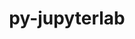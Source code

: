 ---
title: "py-jupyterlab"
layout: cache
categories: [package, develop]
meta: {"compilers": ["none"], "num_specs": 134, "num_specs_by_stack": {"data-vis-sdk": 24, "e4s": 88, "e4s-neoverse-v2": 22, "root": 134}, "oss": ["ubuntu20.04", "ubuntu22.04"], "platforms": ["linux"], "stacks": ["data-vis-sdk", "e4s", "e4s-neoverse-v2", "root"], "targets": ["neoverse_v2", "x86_64_v3"], "versions": ["3.4.8", "4.0.1"]}
spec_details: [{"compiler": "none", "hash": "2goplaw7sd36jaachmgv3o7b2xgqoaje", "os": "ubuntu22.04", "platform": "linux", "size": "-", "stacks": ["e4s", "root"], "target": "x86_64_v3", "variants": ["build_system=python_pip"], "versions": ["3.4.8"]}, {"compiler": "none", "hash": "2kbqwzcjhqwpm6jomlfag5lioiymlxkk", "os": "ubuntu22.04", "platform": "linux", "size": "-", "stacks": ["e4s", "root"], "target": "x86_64_v3", "variants": ["build_system=python_pip"], "versions": ["3.4.8"]}, {"compiler": "none", "hash": "2kjjnq6qshir4gwnmomftz7wgbqqzfcf", "os": "ubuntu22.04", "platform": "linux", "size": "-", "stacks": ["e4s", "root"], "target": "x86_64_v3", "variants": ["build_system=python_pip"], "versions": ["3.4.8"]}, {"compiler": "none", "hash": "2mgjmvmcjkgqftlio6f7am5o7rbtsado", "os": "ubuntu22.04", "platform": "linux", "size": "-", "stacks": ["e4s", "root"], "target": "x86_64_v3", "variants": ["build_system=python_pip"], "versions": ["3.4.8"]}, {"compiler": "none", "hash": "37a7vqipsmrw5s5tg3ay7gdmj47ny4zt", "os": "ubuntu22.04", "platform": "linux", "size": "-", "stacks": ["e4s-neoverse-v2", "root"], "target": "neoverse_v2", "variants": ["build_system=python_pip"], "versions": ["4.0.1"]}, {"compiler": "none", "hash": "3p43uafasavzd5hbgyxr6yrqbeibmzwm", "os": "ubuntu22.04", "platform": "linux", "size": "-", "stacks": ["e4s", "root"], "target": "x86_64_v3", "variants": ["build_system=python_pip"], "versions": ["4.0.1"]}, {"compiler": "none", "hash": "3qb2dzksitxyhrptg3perlocdvmro7zl", "os": "ubuntu22.04", "platform": "linux", "size": "-", "stacks": ["e4s", "root"], "target": "x86_64_v3", "variants": ["build_system=python_pip"], "versions": ["4.0.1"]}, {"compiler": "none", "hash": "3tcw6pbeh2njfuyd4alsalorh7eoc6xp", "os": "ubuntu22.04", "platform": "linux", "size": "-", "stacks": ["e4s", "root"], "target": "x86_64_v3", "variants": ["build_system=python_pip"], "versions": ["4.0.1"]}, {"compiler": "none", "hash": "3v4trrla5vkyobfelibzihy5xtvhjsdx", "os": "ubuntu22.04", "platform": "linux", "size": "-", "stacks": ["e4s", "root"], "target": "x86_64_v3", "variants": ["build_system=python_pip"], "versions": ["4.0.1"]}, {"compiler": "none", "hash": "4jnd73zh7cdykxna4s3j3erbowfvix3c", "os": "ubuntu22.04", "platform": "linux", "size": "-", "stacks": ["e4s", "root"], "target": "x86_64_v3", "variants": ["build_system=python_pip"], "versions": ["3.4.8"]}, {"compiler": "none", "hash": "4ua6syiucqdl4zh56o3hpfplhxu4qoig", "os": "ubuntu22.04", "platform": "linux", "size": "-", "stacks": ["e4s", "root"], "target": "x86_64_v3", "variants": ["build_system=python_pip"], "versions": ["3.4.8"]}, {"compiler": "none", "hash": "4w2hebbklw5lxjvwjksdk3m2c5cyob7e", "os": "ubuntu22.04", "platform": "linux", "size": "-", "stacks": ["e4s", "root"], "target": "x86_64_v3", "variants": ["build_system=python_pip"], "versions": ["3.4.8"]}, {"compiler": "none", "hash": "4xoeobghuesyqis3nqo2n43fwdxc6qed", "os": "ubuntu22.04", "platform": "linux", "size": "-", "stacks": ["e4s", "root"], "target": "x86_64_v3", "variants": ["build_system=python_pip"], "versions": ["3.4.8"]}, {"compiler": "none", "hash": "52ksn76w5qd4xi3y4fobmj2xrongankn", "os": "ubuntu22.04", "platform": "linux", "size": "-", "stacks": ["e4s-neoverse-v2", "root"], "target": "neoverse_v2", "variants": ["build_system=python_pip"], "versions": ["4.0.1"]}, {"compiler": "none", "hash": "5lx426i2mzuvcgiy3grvrf642tuj5h7k", "os": "ubuntu20.04", "platform": "linux", "size": "-", "stacks": ["data-vis-sdk", "root"], "target": "x86_64_v3", "variants": ["build_system=python_pip"], "versions": ["4.0.1"]}, {"compiler": "none", "hash": "5uhq2pupwvmmt5ft53yqzwn6jgmuphcs", "os": "ubuntu22.04", "platform": "linux", "size": "-", "stacks": ["e4s", "root"], "target": "x86_64_v3", "variants": ["build_system=python_pip"], "versions": ["4.0.1"]}, {"compiler": "none", "hash": "65jprpumh73bey5zeqcnr7fg7iet6w7t", "os": "ubuntu22.04", "platform": "linux", "size": "-", "stacks": ["e4s", "root"], "target": "x86_64_v3", "variants": ["build_system=python_pip"], "versions": ["4.0.1"]}, {"compiler": "none", "hash": "65svts2bulabr4ggz5k6z5avbcxym7ga", "os": "ubuntu22.04", "platform": "linux", "size": "-", "stacks": ["e4s-neoverse-v2", "root"], "target": "neoverse_v2", "variants": ["build_system=python_pip"], "versions": ["4.0.1"]}, {"compiler": "none", "hash": "6baunhbmdx7cp2nrs2ido5i4lkmmjmx7", "os": "ubuntu22.04", "platform": "linux", "size": "-", "stacks": ["e4s", "root"], "target": "x86_64_v3", "variants": ["build_system=python_pip"], "versions": ["4.0.1"]}, {"compiler": "none", "hash": "6rpcvl7bv46lcrdavsyhqppsfxgrphnd", "os": "ubuntu22.04", "platform": "linux", "size": "-", "stacks": ["e4s", "root"], "target": "x86_64_v3", "variants": ["build_system=python_pip"], "versions": ["4.0.1"]}, {"compiler": "none", "hash": "6ul7lp4uiopppxw4rv2ck56dv5kaujph", "os": "ubuntu22.04", "platform": "linux", "size": "-", "stacks": ["e4s-neoverse-v2", "root"], "target": "neoverse_v2", "variants": ["build_system=python_pip"], "versions": ["4.0.1"]}, {"compiler": "none", "hash": "6wrfg3zttgasgegqlri5efe4h4e5jakt", "os": "ubuntu22.04", "platform": "linux", "size": "-", "stacks": ["e4s", "root"], "target": "x86_64_v3", "variants": ["build_system=python_pip"], "versions": ["4.0.1"]}, {"compiler": "none", "hash": "75zo3h5cm4gvjzucbcoucobgh4vezxwv", "os": "ubuntu22.04", "platform": "linux", "size": "-", "stacks": ["e4s-neoverse-v2", "root"], "target": "neoverse_v2", "variants": ["build_system=python_pip"], "versions": ["4.0.1"]}, {"compiler": "none", "hash": "77ptpqxlaqi7p33qgptjlggsk3h2nwuc", "os": "ubuntu22.04", "platform": "linux", "size": "-", "stacks": ["e4s", "root"], "target": "x86_64_v3", "variants": ["build_system=python_pip"], "versions": ["3.4.8"]}, {"compiler": "none", "hash": "7bgbbjvnninhiqrcvvrwpzn7bdfkfpxf", "os": "ubuntu20.04", "platform": "linux", "size": "-", "stacks": ["data-vis-sdk", "root"], "target": "x86_64_v3", "variants": ["build_system=python_pip"], "versions": ["4.0.1"]}, {"compiler": "none", "hash": "7wbbyk6jet6pfifjlikm6s3gtjvzlohi", "os": "ubuntu22.04", "platform": "linux", "size": "-", "stacks": ["e4s", "root"], "target": "x86_64_v3", "variants": ["build_system=python_pip"], "versions": ["3.4.8"]}, {"compiler": "none", "hash": "7xpgcyee5l63gcczcctinmvafzezrzr5", "os": "ubuntu22.04", "platform": "linux", "size": "-", "stacks": ["e4s", "root"], "target": "x86_64_v3", "variants": ["build_system=python_pip"], "versions": ["4.0.1"]}, {"compiler": "none", "hash": "7xsb7ts4ut2323xv6pncpwv4reavccpc", "os": "ubuntu22.04", "platform": "linux", "size": "-", "stacks": ["e4s", "root"], "target": "x86_64_v3", "variants": ["build_system=python_pip"], "versions": ["3.4.8"]}, {"compiler": "none", "hash": "a36fxulpreixpkz5a2zdssbgshwttubm", "os": "ubuntu20.04", "platform": "linux", "size": "-", "stacks": ["data-vis-sdk", "root"], "target": "x86_64_v3", "variants": ["build_system=python_pip"], "versions": ["4.0.1"]}, {"compiler": "none", "hash": "appxb3mbhw3md3fgbbe3ufjpw62jm7e2", "os": "ubuntu20.04", "platform": "linux", "size": "-", "stacks": ["data-vis-sdk", "root"], "target": "x86_64_v3", "variants": ["build_system=python_pip"], "versions": ["4.0.1"]}, {"compiler": "none", "hash": "azcxvmirzk3aih4kfeoz3phbqehnvqhs", "os": "ubuntu22.04", "platform": "linux", "size": "-", "stacks": ["e4s", "root"], "target": "x86_64_v3", "variants": ["build_system=python_pip"], "versions": ["3.4.8"]}, {"compiler": "none", "hash": "bq2vi6xixv7zxi6pcybtmmfgpg56jnxw", "os": "ubuntu22.04", "platform": "linux", "size": "-", "stacks": ["e4s", "root"], "target": "x86_64_v3", "variants": ["build_system=python_pip"], "versions": ["3.4.8"]}, {"compiler": "none", "hash": "burpu3vsvyd7loimb64pveeswvmy7wfo", "os": "ubuntu22.04", "platform": "linux", "size": "-", "stacks": ["e4s", "root"], "target": "x86_64_v3", "variants": ["build_system=python_pip"], "versions": ["3.4.8"]}, {"compiler": "none", "hash": "bvohkvskjwrodlsmo7f6anhwcc7q637u", "os": "ubuntu22.04", "platform": "linux", "size": "-", "stacks": ["e4s", "root"], "target": "x86_64_v3", "variants": ["build_system=python_pip"], "versions": ["3.4.8"]}, {"compiler": "none", "hash": "bvvbvb4hom553v5r5no2pud7axtu6n3k", "os": "ubuntu22.04", "platform": "linux", "size": "-", "stacks": ["e4s", "root"], "target": "x86_64_v3", "variants": ["build_system=python_pip"], "versions": ["4.0.1"]}, {"compiler": "none", "hash": "bx2i2677xoof54wxcwrvck7wth6vdhig", "os": "ubuntu22.04", "platform": "linux", "size": "-", "stacks": ["e4s-neoverse-v2", "root"], "target": "neoverse_v2", "variants": ["build_system=python_pip"], "versions": ["4.0.1"]}, {"compiler": "none", "hash": "cai4t7rwsvjnra3yfyoe6n3r6yhqqhlk", "os": "ubuntu20.04", "platform": "linux", "size": "-", "stacks": ["data-vis-sdk", "root"], "target": "x86_64_v3", "variants": ["build_system=python_pip"], "versions": ["4.0.1"]}, {"compiler": "none", "hash": "czljhtvl5aqwacjd77xgtbwofw5aes6l", "os": "ubuntu22.04", "platform": "linux", "size": "-", "stacks": ["e4s", "root"], "target": "x86_64_v3", "variants": ["build_system=python_pip"], "versions": ["3.4.8"]}, {"compiler": "none", "hash": "dismcowjt66khcl3kdfbijgmgg3fkuqk", "os": "ubuntu22.04", "platform": "linux", "size": "-", "stacks": ["e4s", "root"], "target": "x86_64_v3", "variants": ["build_system=python_pip"], "versions": ["3.4.8"]}, {"compiler": "none", "hash": "djcw7aw4tsyv3q3vpiiwjvufdmuknb76", "os": "ubuntu22.04", "platform": "linux", "size": "-", "stacks": ["e4s", "root"], "target": "x86_64_v3", "variants": ["build_system=python_pip"], "versions": ["4.0.1"]}, {"compiler": "none", "hash": "dl5tre3mvxhj52zah54bjplfgd2ajwpg", "os": "ubuntu22.04", "platform": "linux", "size": "-", "stacks": ["e4s", "root"], "target": "x86_64_v3", "variants": ["build_system=python_pip"], "versions": ["3.4.8"]}, {"compiler": "none", "hash": "drl2gsclywen35unnea75dhd7lkpxo7s", "os": "ubuntu22.04", "platform": "linux", "size": "-", "stacks": ["e4s-neoverse-v2", "root"], "target": "neoverse_v2", "variants": ["build_system=python_pip"], "versions": ["4.0.1"]}, {"compiler": "none", "hash": "dztb4ib6ttvywmoyhk3m2mvsmreirkfo", "os": "ubuntu22.04", "platform": "linux", "size": "-", "stacks": ["e4s", "root"], "target": "x86_64_v3", "variants": ["build_system=python_pip"], "versions": ["3.4.8"]}, {"compiler": "none", "hash": "edlrfb3pazwst23m7ytbseur2s3pmatm", "os": "ubuntu22.04", "platform": "linux", "size": "-", "stacks": ["e4s-neoverse-v2", "root"], "target": "neoverse_v2", "variants": ["build_system=python_pip"], "versions": ["4.0.1"]}, {"compiler": "none", "hash": "f2dm2fht7eozk4jy7aizra6xpsu327hi", "os": "ubuntu22.04", "platform": "linux", "size": "-", "stacks": ["e4s", "root"], "target": "x86_64_v3", "variants": ["build_system=python_pip"], "versions": ["4.0.1"]}, {"compiler": "none", "hash": "f423oszlpmf4saz2m3pqfejuvfyshpdw", "os": "ubuntu20.04", "platform": "linux", "size": "-", "stacks": ["data-vis-sdk", "root"], "target": "x86_64_v3", "variants": ["build_system=python_pip"], "versions": ["4.0.1"]}, {"compiler": "none", "hash": "fjhex4j6oaxmg7vnkddguamq57obvcy7", "os": "ubuntu22.04", "platform": "linux", "size": "-", "stacks": ["e4s", "root"], "target": "x86_64_v3", "variants": ["build_system=python_pip"], "versions": ["4.0.1"]}, {"compiler": "none", "hash": "g2ehnnc53clqlwe33byklriaf6i7d7ud", "os": "ubuntu22.04", "platform": "linux", "size": "-", "stacks": ["e4s", "root"], "target": "x86_64_v3", "variants": ["build_system=python_pip"], "versions": ["4.0.1"]}, {"compiler": "none", "hash": "g3qe67l4llzpgyugixkjqnzuv4dr7c5n", "os": "ubuntu22.04", "platform": "linux", "size": "-", "stacks": ["e4s", "root"], "target": "x86_64_v3", "variants": ["build_system=python_pip"], "versions": ["3.4.8"]}, {"compiler": "none", "hash": "gfxt4kavy3wxmibwr3mgrosmddg7faoi", "os": "ubuntu22.04", "platform": "linux", "size": "-", "stacks": ["e4s", "root"], "target": "x86_64_v3", "variants": ["build_system=python_pip"], "versions": ["3.4.8"]}, {"compiler": "none", "hash": "gjvcq2lhuuhcxgyvdfzab4gnhiw2lnif", "os": "ubuntu20.04", "platform": "linux", "size": "-", "stacks": ["data-vis-sdk", "root"], "target": "x86_64_v3", "variants": ["build_system=python_pip"], "versions": ["4.0.1"]}, {"compiler": "none", "hash": "gkkmuufrpijlddivckutzgqqebue4g2p", "os": "ubuntu22.04", "platform": "linux", "size": "-", "stacks": ["e4s", "root"], "target": "x86_64_v3", "variants": ["build_system=python_pip"], "versions": ["4.0.1"]}, {"compiler": "none", "hash": "gndof6b3ritn65twrvxxbxzgt4swu5x4", "os": "ubuntu22.04", "platform": "linux", "size": "-", "stacks": ["e4s-neoverse-v2", "root"], "target": "neoverse_v2", "variants": ["build_system=python_pip"], "versions": ["4.0.1"]}, {"compiler": "none", "hash": "h22yfbo6vcijrlfhhpgaebatodz4b4d5", "os": "ubuntu22.04", "platform": "linux", "size": "-", "stacks": ["e4s", "root"], "target": "x86_64_v3", "variants": ["build_system=python_pip"], "versions": ["3.4.8"]}, {"compiler": "none", "hash": "h7ijfgppax2vs5xr4zb27wcssqt6a2yn", "os": "ubuntu22.04", "platform": "linux", "size": "-", "stacks": ["e4s", "root"], "target": "x86_64_v3", "variants": ["build_system=python_pip"], "versions": ["3.4.8"]}, {"compiler": "none", "hash": "h7tclaehpmqa5ywq4fa7wwsevpzkmxwr", "os": "ubuntu22.04", "platform": "linux", "size": "-", "stacks": ["e4s", "root"], "target": "x86_64_v3", "variants": ["build_system=python_pip"], "versions": ["3.4.8"]}, {"compiler": "none", "hash": "haap5bbwfzwkqqs5tsz26zwqraufqkpe", "os": "ubuntu22.04", "platform": "linux", "size": "-", "stacks": ["e4s-neoverse-v2", "root"], "target": "neoverse_v2", "variants": ["build_system=python_pip"], "versions": ["4.0.1"]}, {"compiler": "none", "hash": "hvr54ph3f4tvsewaupyicluepsfqj6mf", "os": "ubuntu22.04", "platform": "linux", "size": "-", "stacks": ["e4s", "root"], "target": "x86_64_v3", "variants": ["build_system=python_pip"], "versions": ["3.4.8"]}, {"compiler": "none", "hash": "j6ohov6b6yekejnhy5gvbt4qxr2hkj5c", "os": "ubuntu20.04", "platform": "linux", "size": "-", "stacks": ["data-vis-sdk", "root"], "target": "x86_64_v3", "variants": ["build_system=python_pip"], "versions": ["4.0.1"]}, {"compiler": "none", "hash": "j6ufn5qpqopilmkp75viq7vxhtwtym4d", "os": "ubuntu22.04", "platform": "linux", "size": "-", "stacks": ["e4s", "root"], "target": "x86_64_v3", "variants": ["build_system=python_pip"], "versions": ["4.0.1"]}, {"compiler": "none", "hash": "jouxewgjaejdcijopcc433fmnmw234wh", "os": "ubuntu20.04", "platform": "linux", "size": "-", "stacks": ["data-vis-sdk", "root"], "target": "x86_64_v3", "variants": ["build_system=python_pip"], "versions": ["4.0.1"]}, {"compiler": "none", "hash": "jst2mnm6iokgy227a742i76vqjlwsaq7", "os": "ubuntu22.04", "platform": "linux", "size": "-", "stacks": ["e4s", "root"], "target": "x86_64_v3", "variants": ["build_system=python_pip"], "versions": ["3.4.8"]}, {"compiler": "none", "hash": "jvel2bzn5rv3ellc5anx4vy5aaxrjrjm", "os": "ubuntu22.04", "platform": "linux", "size": "-", "stacks": ["e4s", "root"], "target": "x86_64_v3", "variants": ["build_system=python_pip"], "versions": ["4.0.1"]}, {"compiler": "none", "hash": "jvenqlr2ceqdjjtn2vp2oet5c5i5ernx", "os": "ubuntu22.04", "platform": "linux", "size": "-", "stacks": ["e4s", "root"], "target": "x86_64_v3", "variants": ["build_system=python_pip"], "versions": ["4.0.1"]}, {"compiler": "none", "hash": "k54f2i3cbkjw3iio6osd6b3q7e4slbah", "os": "ubuntu22.04", "platform": "linux", "size": "-", "stacks": ["e4s", "root"], "target": "x86_64_v3", "variants": ["build_system=python_pip"], "versions": ["4.0.1"]}, {"compiler": "none", "hash": "klucj3w6eofxyg7hhlugjhhd32aj522k", "os": "ubuntu22.04", "platform": "linux", "size": "-", "stacks": ["e4s", "root"], "target": "x86_64_v3", "variants": ["build_system=python_pip"], "versions": ["3.4.8"]}, {"compiler": "none", "hash": "km65fho2f6xwajdnji7d3fmchxisezrp", "os": "ubuntu22.04", "platform": "linux", "size": "-", "stacks": ["e4s", "root"], "target": "x86_64_v3", "variants": ["build_system=python_pip"], "versions": ["4.0.1"]}, {"compiler": "none", "hash": "kp52rtj3hl7yms6qf7n6p2eezslqslz6", "os": "ubuntu20.04", "platform": "linux", "size": "-", "stacks": ["data-vis-sdk", "root"], "target": "x86_64_v3", "variants": ["build_system=python_pip"], "versions": ["4.0.1"]}, {"compiler": "none", "hash": "kqzenqnl6tfp2uufrgb2bcw4xw7lh4dr", "os": "ubuntu22.04", "platform": "linux", "size": "-", "stacks": ["e4s", "root"], "target": "x86_64_v3", "variants": ["build_system=python_pip"], "versions": ["4.0.1"]}, {"compiler": "none", "hash": "kumf7l2ifiqkfmzmsarpvbroob6fys7i", "os": "ubuntu22.04", "platform": "linux", "size": "-", "stacks": ["e4s", "root"], "target": "x86_64_v3", "variants": ["build_system=python_pip"], "versions": ["3.4.8"]}, {"compiler": "none", "hash": "kzxsusbed6j2kxjdtplt2tgnne5rhapz", "os": "ubuntu22.04", "platform": "linux", "size": "-", "stacks": ["e4s", "root"], "target": "x86_64_v3", "variants": ["build_system=python_pip"], "versions": ["3.4.8"]}, {"compiler": "none", "hash": "l4by6qdwcas57wh2fdi3l27dhji5bybo", "os": "ubuntu20.04", "platform": "linux", "size": "-", "stacks": ["data-vis-sdk", "root"], "target": "x86_64_v3", "variants": ["build_system=python_pip"], "versions": ["4.0.1"]}, {"compiler": "none", "hash": "l6go4deo7u6yuqjtgzqei2efdhr3p5sf", "os": "ubuntu22.04", "platform": "linux", "size": "-", "stacks": ["e4s", "root"], "target": "x86_64_v3", "variants": ["build_system=python_pip"], "versions": ["3.4.8"]}, {"compiler": "none", "hash": "lqcbo7mna3z6sfczqhvo6cdb77t7sawt", "os": "ubuntu22.04", "platform": "linux", "size": "-", "stacks": ["e4s", "root"], "target": "x86_64_v3", "variants": ["build_system=python_pip"], "versions": ["4.0.1"]}, {"compiler": "none", "hash": "lsvqhm75hxswrpy77aa7lpqcn2ccuftn", "os": "ubuntu20.04", "platform": "linux", "size": "-", "stacks": ["data-vis-sdk", "root"], "target": "x86_64_v3", "variants": ["build_system=python_pip"], "versions": ["4.0.1"]}, {"compiler": "none", "hash": "lswu5jv77t5n33mdc3fkiuvku753bdet", "os": "ubuntu22.04", "platform": "linux", "size": "-", "stacks": ["e4s", "root"], "target": "x86_64_v3", "variants": ["build_system=python_pip"], "versions": ["3.4.8"]}, {"compiler": "none", "hash": "ltet2m47yvt77p6kphizvaqgyijylk2t", "os": "ubuntu22.04", "platform": "linux", "size": "-", "stacks": ["e4s", "root"], "target": "x86_64_v3", "variants": ["build_system=python_pip"], "versions": ["3.4.8"]}, {"compiler": "none", "hash": "lzqdgeduyvoscimkq757wa3ogzckwb2q", "os": "ubuntu22.04", "platform": "linux", "size": "-", "stacks": ["e4s", "root"], "target": "x86_64_v3", "variants": ["build_system=python_pip"], "versions": ["4.0.1"]}, {"compiler": "none", "hash": "m3totx2jrolkr35e47655femmohhx5ol", "os": "ubuntu22.04", "platform": "linux", "size": "-", "stacks": ["e4s", "root"], "target": "x86_64_v3", "variants": ["build_system=python_pip"], "versions": ["4.0.1"]}, {"compiler": "none", "hash": "m5vs4fwtxytzhhdm5rwgckdgilbsj6j5", "os": "ubuntu22.04", "platform": "linux", "size": "-", "stacks": ["e4s", "root"], "target": "x86_64_v3", "variants": ["build_system=python_pip"], "versions": ["4.0.1"]}, {"compiler": "none", "hash": "mbfnob4c4iq4dq6tcjx3fniwlpvzwj52", "os": "ubuntu22.04", "platform": "linux", "size": "-", "stacks": ["e4s", "root"], "target": "x86_64_v3", "variants": ["build_system=python_pip"], "versions": ["4.0.1"]}, {"compiler": "none", "hash": "ml4cxpprgmbp2aowltg2gmqq7vsa6fs7", "os": "ubuntu22.04", "platform": "linux", "size": "-", "stacks": ["e4s", "root"], "target": "x86_64_v3", "variants": ["build_system=python_pip"], "versions": ["3.4.8"]}, {"compiler": "none", "hash": "mng6iz3pzt5x7unt5nzr3x3pqbftnp5d", "os": "ubuntu22.04", "platform": "linux", "size": "-", "stacks": ["e4s-neoverse-v2", "root"], "target": "neoverse_v2", "variants": ["build_system=python_pip"], "versions": ["4.0.1"]}, {"compiler": "none", "hash": "mpqmek4ub5yuacna575pcalfmkbppsdd", "os": "ubuntu22.04", "platform": "linux", "size": "-", "stacks": ["e4s", "root"], "target": "x86_64_v3", "variants": ["build_system=python_pip"], "versions": ["4.0.1"]}, {"compiler": "none", "hash": "mxxlaijc63svfmsr4jr7ztlojbhqw5l6", "os": "ubuntu22.04", "platform": "linux", "size": "-", "stacks": ["e4s", "root"], "target": "x86_64_v3", "variants": ["build_system=python_pip"], "versions": ["3.4.8"]}, {"compiler": "none", "hash": "nd7miyapb6camhpks5distzqwauzzvwt", "os": "ubuntu22.04", "platform": "linux", "size": "-", "stacks": ["e4s", "root"], "target": "x86_64_v3", "variants": ["build_system=python_pip"], "versions": ["3.4.8"]}, {"compiler": "none", "hash": "ngf224vxjugg6upvt7jdyuqga2co4shg", "os": "ubuntu22.04", "platform": "linux", "size": "-", "stacks": ["e4s-neoverse-v2", "root"], "target": "neoverse_v2", "variants": ["build_system=python_pip"], "versions": ["4.0.1"]}, {"compiler": "none", "hash": "nmvjxg7lft2uxl4sfp4mlmqyac5m4i5m", "os": "ubuntu22.04", "platform": "linux", "size": "-", "stacks": ["e4s-neoverse-v2", "root"], "target": "neoverse_v2", "variants": ["build_system=python_pip"], "versions": ["4.0.1"]}, {"compiler": "none", "hash": "o22mdr6d7wehduhvqjgfj2fpnganj3qy", "os": "ubuntu20.04", "platform": "linux", "size": "-", "stacks": ["data-vis-sdk", "root"], "target": "x86_64_v3", "variants": ["build_system=python_pip"], "versions": ["4.0.1"]}, {"compiler": "none", "hash": "ofmsvcrilvbnh6ylv2yd2mcu2xhvippg", "os": "ubuntu20.04", "platform": "linux", "size": "-", "stacks": ["data-vis-sdk", "root"], "target": "x86_64_v3", "variants": ["build_system=python_pip"], "versions": ["4.0.1"]}, {"compiler": "none", "hash": "ortq4kpi7jw4sdptoxsn4we3mr6ebv5t", "os": "ubuntu22.04", "platform": "linux", "size": "-", "stacks": ["e4s-neoverse-v2", "root"], "target": "neoverse_v2", "variants": ["build_system=python_pip"], "versions": ["4.0.1"]}, {"compiler": "none", "hash": "owse7deklvhq4o2kzj2cu6lftdf6dyph", "os": "ubuntu22.04", "platform": "linux", "size": "-", "stacks": ["e4s-neoverse-v2", "root"], "target": "neoverse_v2", "variants": ["build_system=python_pip"], "versions": ["4.0.1"]}, {"compiler": "none", "hash": "pedbt3izwa3p7omxctx6zoiibpbfu3dd", "os": "ubuntu20.04", "platform": "linux", "size": "-", "stacks": ["data-vis-sdk", "root"], "target": "x86_64_v3", "variants": ["build_system=python_pip"], "versions": ["4.0.1"]}, {"compiler": "none", "hash": "pinggpbk5rmx4kpris5euyznn7us37ma", "os": "ubuntu22.04", "platform": "linux", "size": "-", "stacks": ["e4s", "root"], "target": "x86_64_v3", "variants": ["build_system=python_pip"], "versions": ["3.4.8"]}, {"compiler": "none", "hash": "pprqocikc4zmxiqjl7e42y5ogaf4lccl", "os": "ubuntu20.04", "platform": "linux", "size": "-", "stacks": ["data-vis-sdk", "root"], "target": "x86_64_v3", "variants": ["build_system=python_pip"], "versions": ["4.0.1"]}, {"compiler": "none", "hash": "px2fc4vujhgxoqkk3ntlpqaoyzhzl6mp", "os": "ubuntu20.04", "platform": "linux", "size": "-", "stacks": ["data-vis-sdk", "root"], "target": "x86_64_v3", "variants": ["build_system=python_pip"], "versions": ["4.0.1"]}, {"compiler": "none", "hash": "pzqmd7djjqakunuldhdiauac3ut7cuqw", "os": "ubuntu22.04", "platform": "linux", "size": "-", "stacks": ["e4s", "root"], "target": "x86_64_v3", "variants": ["build_system=python_pip"], "versions": ["4.0.1"]}, {"compiler": "none", "hash": "q4b4jqaysawn6lcag2oqg25rnifvhmpv", "os": "ubuntu22.04", "platform": "linux", "size": "-", "stacks": ["e4s", "root"], "target": "x86_64_v3", "variants": ["build_system=python_pip"], "versions": ["3.4.8"]}, {"compiler": "none", "hash": "qbshiagerqdo6abok5jpvn4g55dkmujr", "os": "ubuntu20.04", "platform": "linux", "size": "-", "stacks": ["data-vis-sdk", "root"], "target": "x86_64_v3", "variants": ["build_system=python_pip"], "versions": ["4.0.1"]}, {"compiler": "none", "hash": "qu6tkzyijrihfqbf6zvtqh6zsntt3fam", "os": "ubuntu22.04", "platform": "linux", "size": "-", "stacks": ["e4s", "root"], "target": "x86_64_v3", "variants": ["build_system=python_pip"], "versions": ["4.0.1"]}, {"compiler": "none", "hash": "rhrne547bhfqxthpvrhkd7uqtmnr4gyn", "os": "ubuntu22.04", "platform": "linux", "size": "-", "stacks": ["e4s", "root"], "target": "x86_64_v3", "variants": ["build_system=python_pip"], "versions": ["4.0.1"]}, {"compiler": "none", "hash": "ri4hjtrsfod67jv3yopkj732wtugdw3o", "os": "ubuntu22.04", "platform": "linux", "size": "-", "stacks": ["e4s", "root"], "target": "x86_64_v3", "variants": ["build_system=python_pip"], "versions": ["3.4.8"]}, {"compiler": "none", "hash": "rlne7tecq2uq52c6elrl6h7felunvdqa", "os": "ubuntu22.04", "platform": "linux", "size": "-", "stacks": ["e4s", "root"], "target": "x86_64_v3", "variants": ["build_system=python_pip"], "versions": ["4.0.1"]}, {"compiler": "none", "hash": "s6ebkvytgds3y2gn5cthj4atrpfn7a42", "os": "ubuntu22.04", "platform": "linux", "size": "-", "stacks": ["e4s", "root"], "target": "x86_64_v3", "variants": ["build_system=python_pip"], "versions": ["4.0.1"]}, {"compiler": "none", "hash": "s6hvymj7bu7tygbmkxtktibxvfzld3o2", "os": "ubuntu22.04", "platform": "linux", "size": "-", "stacks": ["e4s-neoverse-v2", "root"], "target": "neoverse_v2", "variants": ["build_system=python_pip"], "versions": ["4.0.1"]}, {"compiler": "none", "hash": "s7ibzbse2gvq7q5oiogdvtrdygoam65w", "os": "ubuntu22.04", "platform": "linux", "size": "-", "stacks": ["e4s", "root"], "target": "x86_64_v3", "variants": ["build_system=python_pip"], "versions": ["3.4.8"]}, {"compiler": "none", "hash": "sfzcsc3btxpauu4ekxifg4mjx7lnz4zh", "os": "ubuntu22.04", "platform": "linux", "size": "-", "stacks": ["e4s", "root"], "target": "x86_64_v3", "variants": ["build_system=python_pip"], "versions": ["4.0.1"]}, {"compiler": "none", "hash": "spsu62bicut2m6au4qn2cqlvphfvedbq", "os": "ubuntu22.04", "platform": "linux", "size": "-", "stacks": ["e4s", "root"], "target": "x86_64_v3", "variants": ["build_system=python_pip"], "versions": ["4.0.1"]}, {"compiler": "none", "hash": "t3qfjhhp3qquhumqpq73qriyxgze2qlo", "os": "ubuntu22.04", "platform": "linux", "size": "-", "stacks": ["e4s", "root"], "target": "x86_64_v3", "variants": ["build_system=python_pip"], "versions": ["3.4.8"]}, {"compiler": "none", "hash": "tgozulo2hoe5bn6zivejozbadg57cm75", "os": "ubuntu20.04", "platform": "linux", "size": "-", "stacks": ["data-vis-sdk", "root"], "target": "x86_64_v3", "variants": ["build_system=python_pip"], "versions": ["4.0.1"]}, {"compiler": "none", "hash": "toualkvriq473akkr4g3m3dg2acg4vcx", "os": "ubuntu22.04", "platform": "linux", "size": "-", "stacks": ["e4s", "root"], "target": "x86_64_v3", "variants": ["build_system=python_pip"], "versions": ["4.0.1"]}, {"compiler": "none", "hash": "tqwth7uqxr7pvfrphezmzxo5p4gs6jdc", "os": "ubuntu22.04", "platform": "linux", "size": "-", "stacks": ["e4s", "root"], "target": "x86_64_v3", "variants": ["build_system=python_pip"], "versions": ["4.0.1"]}, {"compiler": "none", "hash": "u6nf6c46sge3q3ugznco7fadmajpxsfk", "os": "ubuntu22.04", "platform": "linux", "size": "-", "stacks": ["e4s", "root"], "target": "x86_64_v3", "variants": ["build_system=python_pip"], "versions": ["4.0.1"]}, {"compiler": "none", "hash": "ubr2wlyubjewrdmvsjlktdvxccv6lxgq", "os": "ubuntu22.04", "platform": "linux", "size": "-", "stacks": ["e4s", "root"], "target": "x86_64_v3", "variants": ["build_system=python_pip"], "versions": ["3.4.8"]}, {"compiler": "none", "hash": "ul6uu54g5nu5vbfazymd2sijnxluwtql", "os": "ubuntu20.04", "platform": "linux", "size": "-", "stacks": ["data-vis-sdk", "root"], "target": "x86_64_v3", "variants": ["build_system=python_pip"], "versions": ["4.0.1"]}, {"compiler": "none", "hash": "up7m67vejvzmlpbanmaq65baeg6z3zcd", "os": "ubuntu22.04", "platform": "linux", "size": "-", "stacks": ["e4s", "root"], "target": "x86_64_v3", "variants": ["build_system=python_pip"], "versions": ["3.4.8"]}, {"compiler": "none", "hash": "uvy3sqyko5tpyf6stqdbunyue4v3ueut", "os": "ubuntu22.04", "platform": "linux", "size": "-", "stacks": ["e4s", "root"], "target": "x86_64_v3", "variants": ["build_system=python_pip"], "versions": ["3.4.8"]}, {"compiler": "none", "hash": "uwz5wegenefunnbiryq6sskqbz3nvuob", "os": "ubuntu20.04", "platform": "linux", "size": "-", "stacks": ["data-vis-sdk", "root"], "target": "x86_64_v3", "variants": ["build_system=python_pip"], "versions": ["4.0.1"]}, {"compiler": "none", "hash": "v6ndb5otab7blhnknbrfrl26w7tvzsqc", "os": "ubuntu20.04", "platform": "linux", "size": "-", "stacks": ["data-vis-sdk", "root"], "target": "x86_64_v3", "variants": ["build_system=python_pip"], "versions": ["4.0.1"]}, {"compiler": "none", "hash": "vd6k3e5pphktsoww5d6xsmls7vim5g7f", "os": "ubuntu22.04", "platform": "linux", "size": "-", "stacks": ["e4s-neoverse-v2", "root"], "target": "neoverse_v2", "variants": ["build_system=python_pip"], "versions": ["4.0.1"]}, {"compiler": "none", "hash": "vg67nnhzmqkn6jxykst2cjasvcapjqcd", "os": "ubuntu22.04", "platform": "linux", "size": "-", "stacks": ["e4s", "root"], "target": "x86_64_v3", "variants": ["build_system=python_pip"], "versions": ["3.4.8"]}, {"compiler": "none", "hash": "vuropqvhztxfdzqge4dvt4s2nmfh7227", "os": "ubuntu22.04", "platform": "linux", "size": "-", "stacks": ["e4s-neoverse-v2", "root"], "target": "neoverse_v2", "variants": ["build_system=python_pip"], "versions": ["4.0.1"]}, {"compiler": "none", "hash": "w37kknyfqwzah2g3sa7fx47okmfwyad2", "os": "ubuntu22.04", "platform": "linux", "size": "-", "stacks": ["e4s-neoverse-v2", "root"], "target": "neoverse_v2", "variants": ["build_system=python_pip"], "versions": ["4.0.1"]}, {"compiler": "none", "hash": "w7ax4uev2kelh6jnhah3nvfnaortaamr", "os": "ubuntu22.04", "platform": "linux", "size": "-", "stacks": ["e4s-neoverse-v2", "root"], "target": "neoverse_v2", "variants": ["build_system=python_pip"], "versions": ["4.0.1"]}, {"compiler": "none", "hash": "wasbuzuqb2r2p5vxjync36mhpaxwuwkm", "os": "ubuntu20.04", "platform": "linux", "size": "-", "stacks": ["data-vis-sdk", "root"], "target": "x86_64_v3", "variants": ["build_system=python_pip"], "versions": ["4.0.1"]}, {"compiler": "none", "hash": "wmmdhyq6ycbqbehc4ii4ir62lrnxhluj", "os": "ubuntu22.04", "platform": "linux", "size": "-", "stacks": ["e4s", "root"], "target": "x86_64_v3", "variants": ["build_system=python_pip"], "versions": ["3.4.8"]}, {"compiler": "none", "hash": "wti7zgrlpqeryt2loaqfvnvvt74z64jo", "os": "ubuntu22.04", "platform": "linux", "size": "-", "stacks": ["e4s", "root"], "target": "x86_64_v3", "variants": ["build_system=python_pip"], "versions": ["4.0.1"]}, {"compiler": "none", "hash": "x3wy6r3g6kqf4z6v6vk4kohkxcuuaz6n", "os": "ubuntu22.04", "platform": "linux", "size": "-", "stacks": ["e4s", "root"], "target": "x86_64_v3", "variants": ["build_system=python_pip"], "versions": ["3.4.8"]}, {"compiler": "none", "hash": "y4l4osvrjovh7ngiidr7uyz6wlmn3qux", "os": "ubuntu20.04", "platform": "linux", "size": "-", "stacks": ["data-vis-sdk", "root"], "target": "x86_64_v3", "variants": ["build_system=python_pip"], "versions": ["4.0.1"]}, {"compiler": "none", "hash": "yi7zjxnk2nrtfb3bu4cl5qkwyjbhlefn", "os": "ubuntu22.04", "platform": "linux", "size": "-", "stacks": ["e4s-neoverse-v2", "root"], "target": "neoverse_v2", "variants": ["build_system=python_pip"], "versions": ["4.0.1"]}, {"compiler": "none", "hash": "ymrsqouc6ylevkrtankl7dve6glo2z56", "os": "ubuntu22.04", "platform": "linux", "size": "-", "stacks": ["e4s", "root"], "target": "x86_64_v3", "variants": ["build_system=python_pip"], "versions": ["4.0.1"]}, {"compiler": "none", "hash": "z3id2oklwa6cnqw2n4mth3uxdjplg3rh", "os": "ubuntu22.04", "platform": "linux", "size": "-", "stacks": ["e4s", "root"], "target": "x86_64_v3", "variants": ["build_system=python_pip"], "versions": ["4.0.1"]}, {"compiler": "none", "hash": "zc6oefbfrqkxevwlh6rc365mrw6acaxc", "os": "ubuntu22.04", "platform": "linux", "size": "-", "stacks": ["e4s", "root"], "target": "x86_64_v3", "variants": ["build_system=python_pip"], "versions": ["4.0.1"]}, {"compiler": "none", "hash": "zpur5js5z4goofabyj4h5lmn4dj2bpqa", "os": "ubuntu22.04", "platform": "linux", "size": "-", "stacks": ["e4s-neoverse-v2", "root"], "target": "neoverse_v2", "variants": ["build_system=python_pip"], "versions": ["4.0.1"]}]
---